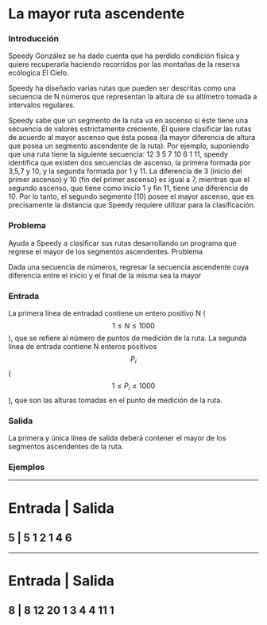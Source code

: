 # La mayor ruta ascendente

### Introducción

Speedy González se ha dado cuenta que ha perdido condición física y quiere recuperarla haciendo recorridos por las montañas de la reserva ecólogica El Cielo.

Speedy ha diseñado varias rutas que pueden ser descritas como una secuencia de N números que representan la altura de su altímetro tomada a intervalos regulares.

Speedy sabe que un segmento de la ruta va en ascenso si éste tiene una secuencia de valores estrictamente creciente. Él quiere clasificar las rutas de acuerdo al mayor ascenso que ésta posea (la mayor diferencia de altura que posea un segmento ascendente de la ruta). Por ejemplo, suponiendo que una ruta tiene la siguiente secuencia: 12 3 5 7 10 6 1 11, speedy identifica que existen dos secuencias de ascenso, la primera formada por 3,5,7 y 10, y la segunda formada por 1 y 11. La diferencia de 3 (inicio del primer ascenso) y 10 (fin del primer ascenso) es igual a 7, mientras que el segundo ascenso, que tiene como inicio 1 y fin 11, tiene una diferencia de 10. Por lo tanto, el segundo segmento (10) posee el mayor ascenso, que es precisamente la distancia que Speedy requiere utilizar para la clasificación.

### Problema

Ayuda a Speedy a clasificar sus rutas desarrollando un programa que regrese el mayor de los segmentos ascendentes.
Problema

Dada una secuencia de números, regresar la secuencia ascendente cuya diferencia entre el inicio y el final de la misma sea la mayor

### Entrada

La primera línea de entradad contiene un entero positivo N ($$1\leq N \leq 1000$$), que se refiere al número de puntos de medición de la ruta.
La segunda línea de entrada contiene N enteros positivos $$P_i$$ ($$1\leq P_i \leq 1000$$), que son las alturas tomadas
en el punto de medición de la ruta.

### Salida

La primera y única línea de salida deberá contener el mayor de los segmentos ascendentes de la ruta.

### Ejemplos
-------------
Entrada | Salida
=============
5  | 5
1
2 
1 
4
6
-------------

-------------
Entrada | Salida
=============
8  | 8
12
20
1
3
4
4
11
1
-------------